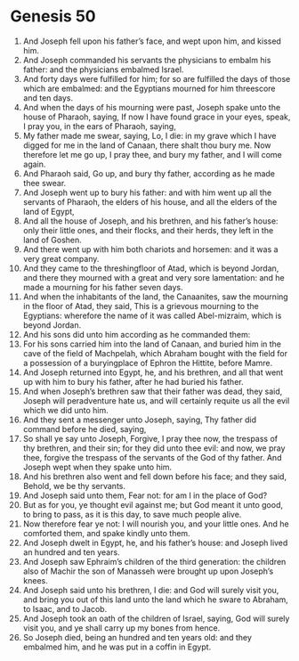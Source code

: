 ﻿# Genesis 50
1. And Joseph fell upon his father’s face, and wept upon him, and kissed him. 
2. And Joseph commanded his servants the physicians to embalm his father: and the physicians embalmed Israel. 
3. And forty days were fulfilled for him; for so are fulfilled the days of those which are embalmed: and the Egyptians mourned for him threescore and ten days. 
4. And when the days of his mourning were past, Joseph spake unto the house of Pharaoh, saying, If now I have found grace in your eyes, speak, I pray you, in the ears of Pharaoh, saying, 
5. My father made me swear, saying, Lo, I die: in my grave which I have digged for me in the land of Canaan, there shalt thou bury me. Now therefore let me go up, I pray thee, and bury my father, and I will come again. 
6. And Pharaoh said, Go up, and bury thy father, according as he made thee swear. 
7.  And Joseph went up to bury his father: and with him went up all the servants of Pharaoh, the elders of his house, and all the elders of the land of Egypt, 
8. And all the house of Joseph, and his brethren, and his father’s house: only their little ones, and their flocks, and their herds, they left in the land of Goshen. 
9. And there went up with him both chariots and horsemen: and it was a very great company. 
10. And they came to the threshingfloor of Atad, which is beyond Jordan, and there they mourned with a great and very sore lamentation: and he made a mourning for his father seven days. 
11. And when the inhabitants of the land, the Canaanites, saw the mourning in the floor of Atad, they said, This is a grievous mourning to the Egyptians: wherefore the name of it was called Abel-mizraim, which is beyond Jordan. 
12. And his sons did unto him according as he commanded them: 
13. For his sons carried him into the land of Canaan, and buried him in the cave of the field of Machpelah, which Abraham bought with the field for a possession of a buryingplace of Ephron the Hittite, before Mamre. 
14.  And Joseph returned into Egypt, he, and his brethren, and all that went up with him to bury his father, after he had buried his father. 
15.  And when Joseph’s brethren saw that their father was dead, they said, Joseph will peradventure hate us, and will certainly requite us all the evil which we did unto him. 
16. And they sent a messenger unto Joseph, saying, Thy father did command before he died, saying, 
17. So shall ye say unto Joseph, Forgive, I pray thee now, the trespass of thy brethren, and their sin; for they did unto thee evil: and now, we pray thee, forgive the trespass of the servants of the God of thy father. And Joseph wept when they spake unto him. 
18. And his brethren also went and fell down before his face; and they said, Behold, we be thy servants. 
19. And Joseph said unto them, Fear not: for am I in the place of God? 
20. But as for you, ye thought evil against me; but God meant it unto good, to bring to pass, as it is this day, to save much people alive. 
21. Now therefore fear ye not: I will nourish you, and your little ones. And he comforted them, and spake kindly unto them. 
22.  And Joseph dwelt in Egypt, he, and his father’s house: and Joseph lived an hundred and ten years. 
23. And Joseph saw Ephraim’s children of the third generation: the children also of Machir the son of Manasseh were brought up upon Joseph’s knees. 
24. And Joseph said unto his brethren, I die: and God will surely visit you, and bring you out of this land unto the land which he sware to Abraham, to Isaac, and to Jacob. 
25. And Joseph took an oath of the children of Israel, saying, God will surely visit you, and ye shall carry up my bones from hence. 
26. So Joseph died, being an hundred and ten years old: and they embalmed him, and he was put in a coffin in Egypt. 
